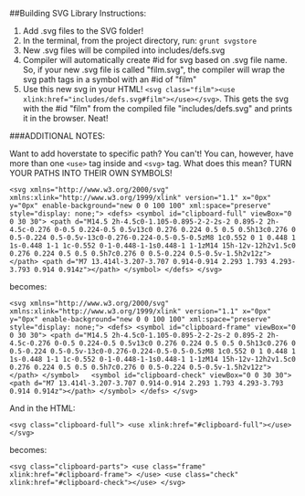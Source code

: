 ##Building SVG Library Instructions:

1. Add .svg files to the SVG folder!
2. In the terminal, from the project directory, run: `grunt svgstore`
3. New .svg files will be compiled into includes/defs.svg
4. Compiler will automatically create #id for svg based on .svg file name. So, if your new .svg file is called "film.svg", the compiler will wrap the svg path tags in a symbol with an #id of "film"
5. Use this new svg in your HTML! `<svg class="film"><use xlink:href="includes/defs.svg#film"></use></svg>`. This gets the svg with the #id "film" from the compiled file "includes/defs.svg" and prints it in the browser. Neat!

###ADDITIONAL NOTES:

Want to add hoverstate to specific path? You can't! You can, however, have more than one `<use>` tag inside and `<svg>` tag. What does this mean? TURN YOUR PATHS INTO THEIR OWN SYMBOLS!

`<svg xmlns="http://www.w3.org/2000/svg" xmlns:xlink="http://www.w3.org/1999/xlink" version="1.1" x="0px" y="0px" enable-background="new 0 0 100 100" xml:space="preserve" style="display: none;">
  <defs>
<symbol id="clipboard-full" viewBox="0 0 30 30">
<path d="M14.5 2h-4.5c0-1.105-0.895-2-2-2s-2 0.895-2 2h-4.5c-0.276 0-0.5 0.224-0.5 0.5v13c0 0.276 0.224 0.5 0.5 0.5h13c0.276 0 0.5-0.224 0.5-0.5v-13c0-0.276-0.224-0.5-0.5-0.5zM8 1c0.552 0 1 0.448 1 1s-0.448 1-1 1c-0.552 0-1-0.448-1-1s0.448-1 1-1zM14 15h-12v-12h2v1.5c0 0.276 0.224 0.5 0.5 0.5h7c0.276 0 0.5-0.224 0.5-0.5v-1.5h2v12z"></path>
<path d="M7 13.414l-3.207-3.707 0.914-0.914 2.293 1.793 4.293-3.793 0.914 0.914z"></path>
  </symbol>
  </defs>
</svg>`

becomes:    

  `<svg xmlns="http://www.w3.org/2000/svg" xmlns:xlink="http://www.w3.org/1999/xlink" version="1.1" x="0px" y="0px" enable-background="new 0 0 100 100" xml:space="preserve" style="display: none;">
    <defs>
  <symbol id="clipboard-frame" viewBox="0 0 30 30">
<path d="M14.5 2h-4.5c0-1.105-0.895-2-2-2s-2 0.895-2 2h-4.5c-0.276 0-0.5 0.224-0.5 0.5v13c0 0.276 0.224 0.5 0.5 0.5h13c0.276 0 0.5-0.224 0.5-0.5v-13c0-0.276-0.224-0.5-0.5-0.5zM8 1c0.552 0 1 0.448 1 1s-0.448 1-1 1c-0.552 0-1-0.448-1-1s0.448-1 1-1zM14 15h-12v-12h2v1.5c0 0.276 0.224 0.5 0.5 0.5h7c0.276 0 0.5-0.224 0.5-0.5v-1.5h2v12z"></path>
  </symbol>  
  <symbol id="clipboard-check" viewBox="0 0 30 30">
<path d="M7 13.414l-3.207-3.707 0.914-0.914 2.293 1.793 4.293-3.793 0.914 0.914z"></path>
  </symbol>
  </defs>
</svg>`


And in the HTML:

`<svg class="clipboard-full">
  <use xlink:href="#clipboard-full"></use>
</svg>`

becomes:

`<svg class="clipboard-parts">
    <use class="frame" xlink:href="#clipboard-frame">
  </use>
  <use class="check" xlink:href="#clipboard-check"></use>
</svg>`
